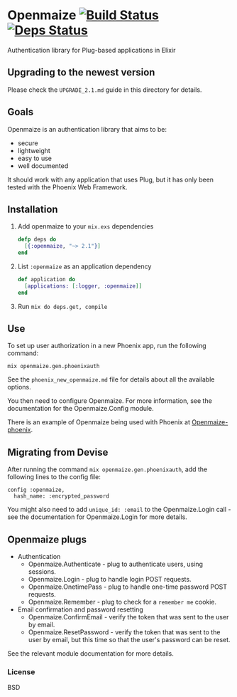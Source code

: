 # Openmaize [![Build Status](https://travis-ci.org/riverrun/openmaize.svg?branch=master)](https://travis-ci.org/riverrun/openmaize) [![Deps Status](https://beta.hexfaktor.org/badge/all/github/riverrun/openmaize.svg)](https://beta.hexfaktor.org/github/riverrun/openmaize)

Authentication library for Plug-based applications in Elixir

## Upgrading to the newest version

Please check the `UPGRADE_2.1.md` guide in this directory for details.

## Goals

Openmaize is an authentication library that aims to be:

* secure
* lightweight
* easy to use
* well documented

It should work with any application that uses Plug, but it has only been
tested with the Phoenix Web Framework.

## Installation

1. Add openmaize to your `mix.exs` dependencies

    ```elixir
    defp deps do
      [{:openmaize, "~> 2.1"}]
    end
    ```

2. List `:openmaize` as an application dependency

    ```elixir
    def application do
      [applications: [:logger, :openmaize]]
    end
    ```

3. Run `mix do deps.get, compile`

## Use

To set up user authorization in a new Phoenix app, run the following command:

    mix openmaize.gen.phoenixauth

See the `phoenix_new_openmaize.md` file for details about all the available
options.

You then need to configure Openmaize. For more information, see the documentation
for the Openmaize.Config module.

There is an example of Openmaize being used with Phoenix at
[Openmaize-phoenix](https://github.com/riverrun/openmaize-phoenix).

## Migrating from Devise

After running the command `mix openmaize.gen.phoenixauth`, add the
following lines to the config file:

    config :openmaize,
      hash_name: :encrypted_password

You might also need to add `unique_id: :email` to the Openmaize.Login
call - see the documentation for Openmaize.Login for more details.

## Openmaize plugs

  * Authentication
    * Openmaize.Authenticate - plug to authenticate users, using sessions.
    * Openmaize.Login - plug to handle login POST requests.
    * Openmaize.OnetimePass - plug to handle one-time password POST requests.
    * Openmaize.Remember - plug to check for a `remember me` cookie.
  * Email confirmation and password resetting
    * Openmaize.ConfirmEmail - verify the token that was sent to the user by email.
    * Openmaize.ResetPassword - verify the token that was sent to the user by email,
    but this time so that the user's password can be reset.

See the relevant module documentation for more details.

### License

BSD
